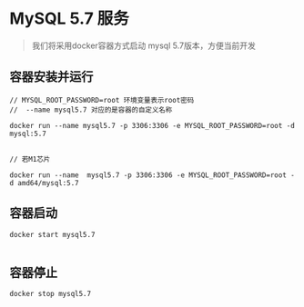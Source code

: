 # MySQL 5.7 服务


> 我们将采用docker容器方式启动 mysql 5.7版本，方便当前开发


## 容器安装并运行

```
// MYSQL_ROOT_PASSWORD=root 环境变量表示root密码
//  --name mysql5.7 对应的是容器的自定义名称

docker run --name mysql5.7 -p 3306:3306 -e MYSQL_ROOT_PASSWORD=root -d mysql:5.7


// 若M1芯片

docker run --name  mysql5.7 -p 3306:3306 -e MYSQL_ROOT_PASSWORD=root -d amd64/mysql:5.7

```


## 容器启动

```
docker start mysql5.7


```

## 容器停止


```
docker stop mysql5.7

```
